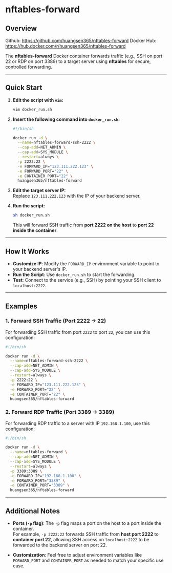 # nftables-forward

## **Overview**
Github: https://github.com/huangsen365/nftables-forward
Docker Hub: https://hub.docker.com/r/huangsen365/nftables-forward

The **nftables-forward** Docker container forwards traffic (e.g., SSH on port 22 or RDP on port 3389) to a target server using **nftables** for secure, controlled forwarding.

---

## **Quick Start**

1. **Edit the script with `vim`:**

   ```bash
   vim docker_run.sh
   ```

2. **Insert the following command into `docker_run.sh`:**

   ```bash
   #!/bin/sh

   docker run -d \
     --name=nftables-forward-ssh-2222 \
     --cap-add=NET_ADMIN \
     --cap-add=SYS_MODULE \
     --restart=always \
     -p 2222:22 \
     -e FORWARD_IP="123.111.222.123" \
     -e FORWARD_PORT="22" \
     -e CONTAINER_PORT="22" \
     huangsen365/nftables-forward
   ```

3. **Edit the target server IP:**  
   Replace `123.111.222.123` with the IP of your backend server.

4. **Run the script:**

   ```bash
   sh docker_run.sh
   ```

   This will forward SSH traffic from **port 2222 on the host** to **port 22 inside the container**.

---

## **How It Works**

- **Customize IP**: Modify the `FORWARD_IP` environment variable to point to your backend server's IP.
- **Run the Script**: Use `docker_run.sh` to start the forwarding.
- **Test**: Connect to the service (e.g., SSH) by pointing your SSH client to `localhost:2222`.

---

## **Examples**

### 1. **Forward SSH Traffic (Port 2222 → 22)**

For forwarding SSH traffic from port `2222` to port `22`, you can use this configuration:

```bash
#!/bin/sh

docker run -d \
  --name=nftables-forward-ssh-2222 \
  --cap-add=NET_ADMIN \
  --cap-add=SYS_MODULE \
  --restart=always \
  -p 2222:22 \
  -e FORWARD_IP="123.111.222.123" \
  -e FORWARD_PORT="22" \
  -e CONTAINER_PORT="22" \
  huangsen365/nftables-forward
```

### 2. **Forward RDP Traffic (Port 3389 → 3389)**

For forwarding RDP traffic to a server with IP `192.168.1.100`, use this configuration:

```bash
#!/bin/sh

docker run -d \
  --name=nftables-forward \
  --cap-add=NET_ADMIN \
  --cap-add=SYS_MODULE \
  --restart=always \
  -p 3389:3389 \
  -e FORWARD_IP="192.168.1.100" \
  -e FORWARD_PORT="3389" \
  -e CONTAINER_PORT="3389" \
  huangsen365/nftables-forward
```

---

## **Additional Notes**

- **Ports (`-p` flag)**: The `-p` flag maps a port on the host to a port inside the container.  
  For example, `-p 2222:22` forwards SSH traffic from **host port 2222** to **container port 22**, allowing SSH access on `localhost:2222` to be forwarded to the backend server on port 22.

- **Customization**: Feel free to adjust environment variables like `FORWARD_PORT` and `CONTAINER_PORT` as needed to match your specific use case.

